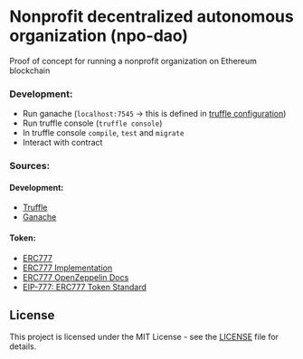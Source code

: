 # Nonprofit decentralized autonomous organization (npo-dao)

Proof of concept for running a nonprofit organization on Ethereum blockchain


### Development:
 - Run ganache (`localhost:7545` -> this is defined in [truffle configuration](ethereum/truffle-config.js))
 - Run truffle console (`truffle console`)
 - In truffle console `compile`, `test` and `migrate`
 - Interact with contract


### Sources:

#### Development:
 - [Truffle](https://www.trufflesuite.com/docs/truffle/quickstart)
 - [Ganache](https://www.trufflesuite.com/ganache)

#### Token:
 - [ERC777](https://www.erc777.org/)
 - [ERC777 Implementation](https://github.com/0xjac/ERC777)
 - [ERC777 OpenZeppelin Docs](https://docs.openzeppelin.com/contracts/2.x/api/token/erc777#ERC777)
 - [EIP-777: ERC777 Token Standard](https://eips.ethereum.org/EIPS/eip-777)


## License
This project is licensed under the MIT License - see the [LICENSE](LICENSE) file for details.
